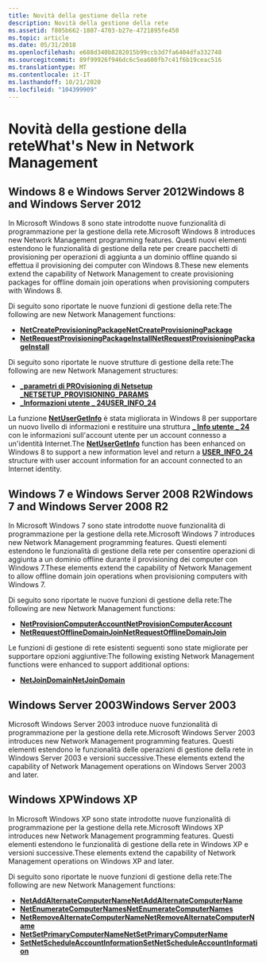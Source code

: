 ```yaml
---
title: Novità della gestione della rete
description: Novità della gestione della rete
ms.assetid: f805b662-1807-4703-b27e-4721895fe450
ms.topic: article
ms.date: 05/31/2018
ms.openlocfilehash: e688d340b8282015b99ccb3d7fa6404dfa332748
ms.sourcegitcommit: 89f99926f946dc6c5ea600fb7c41f6b19ceac516
ms.translationtype: MT
ms.contentlocale: it-IT
ms.lasthandoff: 10/21/2020
ms.locfileid: "104399909"
---
```

# <a name="whats-new-in-network-management"></a><span data-ttu-id="9f270-103">Novità della gestione della rete</span><span class="sxs-lookup"><span data-stu-id="9f270-103">What's New in Network Management</span></span>

## <a name="windows-8-and-windows-server-2012"></a><span data-ttu-id="9f270-104">Windows 8 e Windows Server 2012</span><span class="sxs-lookup"><span data-stu-id="9f270-104">Windows 8 and Windows Server 2012</span></span>

<span data-ttu-id="9f270-105">In Microsoft Windows 8 sono state introdotte nuove funzionalità di programmazione per la gestione della rete.</span><span class="sxs-lookup"><span data-stu-id="9f270-105">Microsoft Windows 8 introduces new Network Management programming features.</span></span> <span data-ttu-id="9f270-106">Questi nuovi elementi estendono le funzionalità di gestione della rete per creare pacchetti di provisioning per operazioni di aggiunta a un dominio offline quando si effettua il provisioning dei computer con Windows 8.</span><span class="sxs-lookup"><span data-stu-id="9f270-106">These new elements extend the capability of Network Management to create provisioning packages for offline domain join operations when provisioning computers with Windows 8.</span></span>

<span data-ttu-id="9f270-107">Di seguito sono riportate le nuove funzioni di gestione della rete:</span><span class="sxs-lookup"><span data-stu-id="9f270-107">The following are new Network Management functions:</span></span>

-   [<span data-ttu-id="9f270-108">**NetCreateProvisioningPackage**</span><span class="sxs-lookup"><span data-stu-id="9f270-108">**NetCreateProvisioningPackage**</span></span>](/windows/desktop/api/Lmjoin/nf-lmjoin-netprovisioncomputeraccount)
-   [<span data-ttu-id="9f270-109">**NetRequestProvisioningPackageInstall**</span><span class="sxs-lookup"><span data-stu-id="9f270-109">**NetRequestProvisioningPackageInstall**</span></span>](/windows/desktop/api/Lmjoin/nf-lmjoin-netrequestprovisioningpackageinstall)

<span data-ttu-id="9f270-110">Di seguito sono riportate le nuove strutture di gestione della rete:</span><span class="sxs-lookup"><span data-stu-id="9f270-110">The following are new Network Management structures:</span></span>

-   [<span data-ttu-id="9f270-111">**\_parametri di PROvisioning di Netsetup \_**</span><span class="sxs-lookup"><span data-stu-id="9f270-111">**NETSETUP\_PROVISIONING\_PARAMS**</span></span>](/windows/desktop/api/Lmjoin/ns-lmjoin-netsetup_provisioning_params)
-   [<span data-ttu-id="9f270-112">**\_Informazioni utente \_ 24**</span><span class="sxs-lookup"><span data-stu-id="9f270-112">**USER\_INFO\_24**</span></span>](/windows/desktop/api/Lmaccess/ns-lmaccess-user_info_24)

<span data-ttu-id="9f270-113">La funzione [**NetUserGetInfo**](/windows/desktop/api/Lmaccess/nf-lmaccess-netusergetinfo) è stata migliorata in Windows 8 per supportare un nuovo livello di informazioni e restituire una struttura [**\_ Info utente \_ 24**](/windows/desktop/api/Lmaccess/ns-lmaccess-user_info_24) con le informazioni sull'account utente per un account connesso a un'identità Internet.</span><span class="sxs-lookup"><span data-stu-id="9f270-113">The [**NetUserGetInfo**](/windows/desktop/api/Lmaccess/nf-lmaccess-netusergetinfo) function has been enhanced on Windows 8 to support a new information level and return a [**USER\_INFO\_24**](/windows/desktop/api/Lmaccess/ns-lmaccess-user_info_24) structure with user account information for an account connected to an Internet identity.</span></span>

## <a name="windows-7-and-windows-server-2008-r2"></a><span data-ttu-id="9f270-114">Windows 7 e Windows Server 2008 R2</span><span class="sxs-lookup"><span data-stu-id="9f270-114">Windows 7 and Windows Server 2008 R2</span></span>

<span data-ttu-id="9f270-115">In Microsoft Windows 7 sono state introdotte nuove funzionalità di programmazione per la gestione della rete.</span><span class="sxs-lookup"><span data-stu-id="9f270-115">Microsoft Windows 7 introduces new Network Management programming features.</span></span> <span data-ttu-id="9f270-116">Questi elementi estendono le funzionalità di gestione della rete per consentire operazioni di aggiunta a un dominio offline durante il provisioning dei computer con Windows 7.</span><span class="sxs-lookup"><span data-stu-id="9f270-116">These elements extend the capability of Network Management to allow offline domain join operations when provisioning computers with Windows 7.</span></span>

<span data-ttu-id="9f270-117">Di seguito sono riportate le nuove funzioni di gestione della rete:</span><span class="sxs-lookup"><span data-stu-id="9f270-117">The following are new Network Management functions:</span></span>

-   [<span data-ttu-id="9f270-118">**NetProvisionComputerAccount**</span><span class="sxs-lookup"><span data-stu-id="9f270-118">**NetProvisionComputerAccount**</span></span>](/windows/desktop/api/Lmjoin/nf-lmjoin-netprovisioncomputeraccount)
-   [<span data-ttu-id="9f270-119">**NetRequestOfflineDomainJoin**</span><span class="sxs-lookup"><span data-stu-id="9f270-119">**NetRequestOfflineDomainJoin**</span></span>](/windows/desktop/api/Lmjoin/nf-lmjoin-netrequestofflinedomainjoin)

<span data-ttu-id="9f270-120">Le funzioni di gestione di rete esistenti seguenti sono state migliorate per supportare opzioni aggiuntive:</span><span class="sxs-lookup"><span data-stu-id="9f270-120">The following existing Network Management functions were enhanced to support additional options:</span></span>

-   [<span data-ttu-id="9f270-121">**NetJoinDomain**</span><span class="sxs-lookup"><span data-stu-id="9f270-121">**NetJoinDomain**</span></span>](/windows/desktop/api/Lmjoin/nf-lmjoin-netjoindomain)

## <a name="windows-server-2003"></a><span data-ttu-id="9f270-122">Windows Server 2003</span><span class="sxs-lookup"><span data-stu-id="9f270-122">Windows Server 2003</span></span>

<span data-ttu-id="9f270-123">Microsoft Windows Server 2003 introduce nuove funzionalità di programmazione per la gestione della rete.</span><span class="sxs-lookup"><span data-stu-id="9f270-123">Microsoft Windows Server 2003 introduces new Network Management programming features.</span></span> <span data-ttu-id="9f270-124">Questi elementi estendono le funzionalità delle operazioni di gestione della rete in Windows Server 2003 e versioni successive.</span><span class="sxs-lookup"><span data-stu-id="9f270-124">These elements extend the capability of Network Management operations on Windows Server 2003 and later.</span></span>

## <a name="windows-xp"></a><span data-ttu-id="9f270-125">Windows XP</span><span class="sxs-lookup"><span data-stu-id="9f270-125">Windows XP</span></span>

<span data-ttu-id="9f270-126">In Microsoft Windows XP sono state introdotte nuove funzionalità di programmazione per la gestione della rete.</span><span class="sxs-lookup"><span data-stu-id="9f270-126">Microsoft Windows XP introduces new Network Management programming features.</span></span> <span data-ttu-id="9f270-127">Questi elementi estendono le funzionalità di gestione della rete in Windows XP e versioni successive.</span><span class="sxs-lookup"><span data-stu-id="9f270-127">These elements extend the capability of Network Management operations on Windows XP and later.</span></span>

<span data-ttu-id="9f270-128">Di seguito sono riportate le nuove funzioni di gestione della rete:</span><span class="sxs-lookup"><span data-stu-id="9f270-128">The following are new Network Management functions:</span></span>

-   [<span data-ttu-id="9f270-129">**NetAddAlternateComputerName**</span><span class="sxs-lookup"><span data-stu-id="9f270-129">**NetAddAlternateComputerName**</span></span>](/windows/desktop/api/Lmjoin/nf-lmjoin-netaddalternatecomputername)
-   [<span data-ttu-id="9f270-130">**NetEnumerateComputerNames**</span><span class="sxs-lookup"><span data-stu-id="9f270-130">**NetEnumerateComputerNames**</span></span>](/windows/desktop/api/Lmjoin/nf-lmjoin-netenumeratecomputernames)
-   [<span data-ttu-id="9f270-131">**NetRemoveAlternateComputerName**</span><span class="sxs-lookup"><span data-stu-id="9f270-131">**NetRemoveAlternateComputerName**</span></span>](/windows/desktop/api/Lmjoin/nf-lmjoin-netremovealternatecomputername)
-   [<span data-ttu-id="9f270-132">**NetSetPrimaryComputerName**</span><span class="sxs-lookup"><span data-stu-id="9f270-132">**NetSetPrimaryComputerName**</span></span>](/windows/desktop/api/Lmjoin/nf-lmjoin-netsetprimarycomputername)
-   [<span data-ttu-id="9f270-133">**SetNetScheduleAccountInformation**</span><span class="sxs-lookup"><span data-stu-id="9f270-133">**SetNetScheduleAccountInformation**</span></span>](/windows/desktop/api/AtAcct/nf-atacct-setnetscheduleaccountinformation)

 

 




